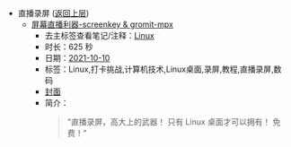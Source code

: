 - 直播录屏 ([返回上层](../))
    - [屏幕直播利器-screenkey & gromit-mpx](https://www.bilibili.com/video/BV1Wf4y1g7Ww)
        - 去主标签查看笔记/注释：[Linux](../markmap/Linux.html)
        - 时长：625 秒
        - 日期：[2021-10-10](../markmap/202110.html)
        - 标签：Linux,打卡挑战,计算机技术,Linux桌面,录屏,教程,直播录屏,数码
        - [封面](http://i0.hdslb.com/bfs/archive/c778de1bd597dd8dcaf1dc54b5c088e508f17429.jpg)
        - 简介：
            > "直播录屏，高大上的武器！
只有 Linux 桌面才可以拥有！
免费！"

